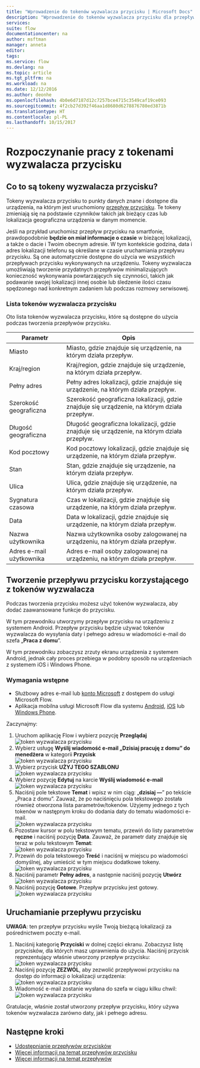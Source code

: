 ```yaml
---
title: "Wprowadzenie do tokenów wyzwalacza przycisku | Microsoft Docs"
description: "Wprowadzenie do tokenów wyzwalacza przycisku dla przepływów przycisku firmy Microsoft."
services: 
suite: flow
documentationcenter: na
author: msftman
manager: anneta
editor: 
tags: 
ms.service: flow
ms.devlang: na
ms.topic: article
ms.tgt_pltfrm: na
ms.workload: na
ms.date: 12/12/2016
ms.author: deonhe
ms.openlocfilehash: 4b0e6d7187d12c7257bce4715c3549caf19ce093
ms.sourcegitcommit: 4f2cb27d392f46aa1d8680d6278876780ed3871b
ms.translationtype: HT
ms.contentlocale: pl-PL
ms.lasthandoff: 10/15/2017
---
```

# <a name="get-started-with-button-trigger-tokens"></a>Rozpoczynanie pracy z tokenami wyzwalacza przycisku
## <a name="what-are-button-trigger-tokens"></a>Co to są tokeny wyzwalacza przycisku?
Tokeny wyzwalacza przycisku to punkty danych znane i dostępne dla urządzenia, na którym jest uruchomiony [przepływ przycisku](introduction-to-button-flows.md). Te tokeny zmieniają się na podstawie czynników takich jak bieżący czas lub lokalizacja geograficzna urządzenia w danym momencie.  

Jeśli na przykład uruchomisz przepływ przycisku na smartfonie, prawdopodobnie **będzie on miał informacje o czasie** w bieżącej lokalizacji, a także o dacie i Twoim obecnym adresie. W tym kontekście godzina, data i adres lokalizacji telefonu są określane w czasie uruchamiania przepływu przycisku. Są one automatycznie dostępne do użycia we wszystkich przepływach przycisku wykonywanych na urządzeniu. Tokeny wyzwalacza umożliwiają tworzenie przydatnych przepływów minimalizujących konieczność wykonywania powtarzających się czynności, takich jak podawanie swojej lokalizacji innej osobie lub śledzenie ilości czasu spędzonego nad konkretnym zadaniem lub podczas rozmowy serwisowej.

### <a name="list-of-button-trigger-tokens"></a>Lista tokenów wyzwalacza przycisku
Oto lista tokenów wyzwalacza przycisku, które są dostępne do użycia podczas tworzenia przepływów przycisku.

| Parametr | Opis |
| --- | --- |
| Miasto |Miasto, gdzie znajduje się urządzenie, na którym działa przepływ. |
| Kraj/region |Kraj/region, gdzie znajduje się urządzenie, na którym działa przepływ. |
| Pełny adres |Pełny adres lokalizacji, gdzie znajduje się urządzenie, na którym działa przepływ. |
| Szerokość geograficzna |Szerokość geograficzna lokalizacji, gdzie znajduje się urządzenie, na którym działa przepływ. |
| Długość geograficzna |Długość geograficzna lokalizacji, gdzie znajduje się urządzenie, na którym działa przepływ. |
| Kod pocztowy |Kod pocztowy lokalizacji, gdzie znajduje się urządzenie, na którym działa przepływ. |
| Stan |Stan, gdzie znajduje się urządzenie, na którym działa przepływ. |
| Ulica |Ulica, gdzie znajduje się urządzenie, na którym działa przepływ. |
| Sygnatura czasowa |Czas w lokalizacji, gdzie znajduje się urządzenie, na którym działa przepływ. |
| Data |Data w lokalizacji, gdzie znajduje się urządzenie, na którym działa przepływ. |
| Nazwa użytkownika |Nazwa użytkownika osoby zalogowanej na urządzeniu, na którym działa przepływ. |
| Adres e-mail użytkownika |Adres e-mail osoby zalogowanej na urządzeniu, na którym działa przepływ. |

## <a name="create-a-button-flow-that-uses-trigger-tokens"></a>Tworzenie przepływu przycisku korzystającego z tokenów wyzwalacza
Podczas tworzenia przycisku możesz użyć tokenów wyzwalacza, aby dodać zaawansowane funkcje do przycisku.

W tym przewodniku utworzymy przepływ przycisku na urządzeniu z systemem Android. Przepływ przycisku będzie używać tokenów wyzwalacza do wysyłania daty i pełnego adresu w wiadomości e-mail do szefa „**Praca z domu**”.

W tym przewodniku zobaczysz zrzuty ekranu urządzenia z systemem Android, jednak cały proces przebiega w podobny sposób na urządzeniach z systemem iOS i Windows Phone.

### <a name="prerequisites"></a>Wymagania wstępne
* Służbowy adres e-mail lub [konto Microsoft](https://account.microsoft.com/about?refd=www.microsoft.com) z dostępem do usługi Microsoft Flow.
* Aplikacja mobilna usługi Microsoft Flow dla systemu [Android](https://aka.ms/flowmobiledocsandroid), [iOS](https://aka.ms/flowmobiledocsios) lub [Windows Phone](https://aka.ms/flowmobilewindows).

Zaczynajmy:

1. Uruchom aplikację Flow i wybierz pozycję **Przeglądaj**   
   ![token wyzwalacza przycisku](./media/introduction-to-button-trigger-tokens/1.png)  
2. Wybierz usługę **Wyślij wiadomość e-mail „Dzisiaj pracuję z domu” do menedżera** w kategorii **Przycisk**   
   ![token wyzwalacza przycisku](./media/introduction-to-button-trigger-tokens/2.png)  
3. Wybierz przycisk **UŻYJ TEGO SZABLONU**  
   ![token wyzwalacza przycisku](./media/introduction-to-button-trigger-tokens/3.png)  
4. Wybierz pozycję **Edytuj** na karcie **Wyślij wiadomość e-mail**  
   ![token wyzwalacza przycisku](./media/introduction-to-button-trigger-tokens/3-5.png)  
5. Naciśnij pole tekstowe **Temat** i wpisz w nim ciąg: „**dzisiaj —**” po tekście „Praca z domu”. Zauważ, że po naciśnięciu pola tekstowego została również otworzona lista parametrów/tokenów. Użyjemy jednego z tych tokenów w następnym kroku do dodania daty do tematu wiadomości e-mail.  
   ![token wyzwalacza przycisku](./media/introduction-to-button-trigger-tokens/4.png)  
6. Pozostaw kursor w polu tekstowym tematu, przewiń do listy parametrów **ręczne** i naciśnij pozycję **Data**. Zauważ, że parametr daty znajduje się teraz w polu tekstowym **Temat**:  
   ![token wyzwalacza przycisku](./media/introduction-to-button-trigger-tokens/6.png)  
7. Przewiń do pola tekstowego **Treść** i naciśnij w miejscu po wiadomości domyślnej, aby umieścić w tym miejscu dodatkowe tokeny.  
   ![token wyzwalacza przycisku](./media/introduction-to-button-trigger-tokens/7.png)  
8. Naciśnij parametr **Pełny adres**, a następnie naciśnij pozycję **Utwórz**  
   ![token wyzwalacza przycisku](./media/introduction-to-button-trigger-tokens/8.png)  
9. Naciśnij pozycję **Gotowe**. Przepływ przycisku jest gotowy.  
   ![token wyzwalacza przycisku](./media/introduction-to-button-trigger-tokens/9.png)  

## <a name="run-the-button-flow"></a>Uruchamianie przepływu przycisku
**UWAGA**: ten przepływ przycisku wyśle Twoją bieżącą lokalizacji za pośrednictwem poczty e-mail.  

1. Naciśnij kategorię **Przyciski** w dolnej części ekranu. Zobaczysz listę przycisków, dla których masz uprawnienia do użycia. Naciśnij przycisk reprezentujący właśnie utworzony przepływ przycisku:  
   ![token wyzwalacza przycisku](./media/introduction-to-button-trigger-tokens/10.png)  
2. Naciśnij pozycję **ZEZWÓL**, aby zezwolić przepływowi przycisku na dostęp do informacji o lokalizacji urządzenia:  
   ![token wyzwalacza przycisku](./media/introduction-to-button-trigger-tokens/11.png)  
3. Wiadomość e-mail zostanie wysłana do szefa w ciągu kilku chwil:  
   ![token wyzwalacza przycisku](./media/introduction-to-button-trigger-tokens/12.png)  

Gratulacje, właśnie został utworzony przepływ przycisku, który używa tokenów wyzwalacza zarówno daty, jak i pełnego adresu. 

## <a name="next-steps"></a>Następne kroki
* [Udostępnianie przepływów przycisków](share-buttons.md)
* [Więcej informacji na temat przepływów przycisku](introduction-to-button-flows.md)  
* [Więcej informacji na temat przepływów](guided-learning/learning-introducing-flow.md)

